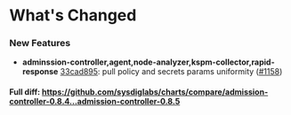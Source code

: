 # What's Changed

### New Features
- **adminssion-controller,agent,node-analyzer,kspm-collector,rapid-response** [33cad895](https://github.com/sysdiglabs/charts/commit/33cad8952395800e2e453de6bbf81851bfe1c608): pull policy and secrets params uniformity ([#1158](https://github.com/sysdiglabs/charts/issues/1158))

#### Full diff: https://github.com/sysdiglabs/charts/compare/admission-controller-0.8.4...admission-controller-0.8.5
